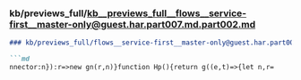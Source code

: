 ### kb/previews_full/kb__previews_full__flows__service-first__master-only@guest.har.part007.md.part002.md

```md
### kb/previews_full/flows__service-first__master-only@guest.har.part007.md (part 002)

```md
nnector:n}):r=>new gn(r,n)}function Hp(){return g((e,t)=>{let n,r=
```

```

```
